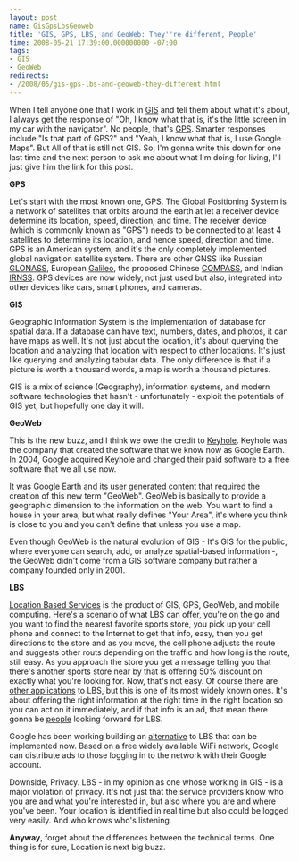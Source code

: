 ```yaml
---
layout: post
name: GisGpsLbsGeoweb
title: 'GIS, GPS, LBS, and GeoWeb: They''re different, People'
time: 2008-05-21 17:39:00.000000000 -07:00
tags:
- GIS
- GeoWeb
redirects:
- /2008/05/gis-gps-lbs-and-geoweb-they-different.html
---
```

When I tell anyone one that I work in [GIS](http://en.wikipedia.org/wiki/Geographic_information_system) and tell them about what it's about, I always get the response of &quot;Oh, I know what that is, it's the little screen in my car with the navigator&quot;. No people, that's [GPS](http://en.wikipedia.org/wiki/Global_Positioning_System). Smarter responses include &quot;Is that part of GPS?&quot; and &quot;Yeah, I know what that is, I use Google Maps&quot;. But All of that is still not GIS. So, I'm gonna write this down for one last time and the next person to ask me about what I'm doing for living, I'll just give him the link for this post.

**GPS**

Let's start with the most known one, GPS. The Global Positioning System is a network of satellites that orbits around the earth at let a receiver device determine its location, speed, direction, and time. The receiver device (which is commonly known as &quot;GPS&quot;) needs to be connected to at least 4 satellites to determine its location, and hence speed, direction and time. GPS is an American system, and it's the only completely implemented global navigation satellite system. There are other GNSS like Russian [GLONASS](http://en.wikipedia.org/wiki/GLONASS), European [Galileo](http://en.wikipedia.org/wiki/Galileo_positioning_system), the proposed Chinese [COMPASS](http://en.wikipedia.org/wiki/COMPASS_navigation_system), and Indian [IRNSS](http://en.wikipedia.org/wiki/Indian_Regional_Navigational_Satellite_System). GPS devices are now widely, not just used but also, integrated into other devices like cars, smart phones, and cameras.

**GIS**

Geographic Information System is the implementation of database for spatial data. If a database can have text, numbers, dates, and photos, it can have maps as well. It's not just about the location, it's about querying the location and analyzing that location with respect to other locations. It's just like querying and analyzing tabular data. The only difference is that if a picture is worth a thousand words, a map is worth a thousand pictures. 

GIS is a mix of science (Geography), information systems, and modern software technologies that hasn't - unfortunately - exploit the potentials of GIS yet, but hopefully one day it will.

**GeoWeb**

This is the new buzz, and I think we owe the credit to [Keyhole](http://en.wikipedia.org/wiki/Keyhole,_Inc.). Keyhole was the company that created the software that we know now as Google Earth. In 2004, Google acquired Keyhole and changed their paid software to a free software that we all use now.

It was Google Earth and its user generated content that required the creation of this new term &quot;GeoWeb&quot;. GeoWeb is basically to provide a geographic dimension to the information on the web. You want to find a house in your area, but what really defines &quot;Your Area&quot;, it's where you think is close to you and you can't define that unless you use a map.

Even though GeoWeb is the natural evolution of GIS - It's GIS for the public, where everyone can search, add, or analyze spatial-based information -, the GeoWeb didn't come from a GIS software company but rather a company founded only in 2001.

**LBS**

[Location Based Services](http://en.wikipedia.org/wiki/Location-based_service) is the product of GIS, GPS, GeoWeb, and mobile computing. Here's a scenario of what LBS can offer, you're on the go and you want to find the nearest favorite sports store, you pick up your cell phone and connect to the Internet to get that info, easy, then you get directions to the store and as you move, the cell phone adjusts the route and suggests other routs depending on the traffic and how long is the route, still easy. As you approach the store you get a message telling you that there's another sports store near by that is offering 50% discount on exactly what you're looking for. Now, that's not easy. Of course there are [other applications](http://en.wikipedia.org/wiki/Location-based_service#LBS_applications) to LBS, but this is one of its most widely known ones. It's about offering the right information at the right time in the right location so you can act on it immediately, and if that info is an ad, that mean there gonna be [people](http://www.google.com) looking forward for LBS.

Google has been working building an [alternative](http://gigaom.com/2006/08/15/google-launches-wifi-network-in-mountain-view/) to LBS that can be implemented now. Based on a free widely available WiFi network, Google can distribute ads to those logging in to the network with their Google account.

Downside, Privacy. LBS - in my opinion as one whose working in GIS - is a major violation of privacy. It's not just that the service providers know who you are and what you're interested in, but also where you are and where you've been. Your location is identified in real time but also could be logged very easily. And who knows who's listening.

**Anyway**, forget about the differences between the technical terms. One thing is for sure, Location is next big buzz.
  
